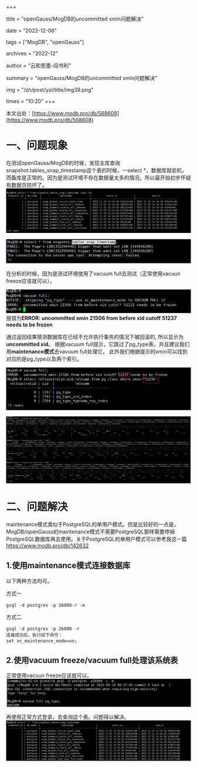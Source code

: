 +++

title = "openGauss/MogDB的uncommitted xmin问题解决" 

date = "2022-12-06" 

tags = ["MogDB", "openGauss"] 

archives = "2022-12" 

author = "云和恩墨-阎书利" 

summary = "openGauss/MogDB的uncommitted xmin问题解决"

img = "/zh/post/ysl/title/img39.png" 

times = "10:20"
+++

本文出处：[https://www.modb.pro/db/568608](https://www.modb.pro/db/568608)

# 一、问题现象

在测试openGauss/MogDB的时候，发现主库查询snapshot.tables_snap_timestamp这个表的时候，一select *，数据库就宕机，而备库是正常的。因为是测试环境不存在数据量太多的情况。所以最开始初步怀疑有数据页损坏了。
![image.png](./figures/20221128-2b679570-f743-4341-a996-f311d3bc4b1b.png)

![image.png](./figures/20221128-73b5c73f-0c3d-4fab-a60e-a07c64c79dce.png)

在分析的时候，因为是测试环境使用了vacuum full去测试（正常使用vacuun freeze应该就可以）。

![企业微信截图_16696231952582.png](./figures/20221128-df539708-f0e4-4cc5-b2aa-92b0cf392561.png)
报错为**ERROR: uncommitted xmin 21506 from before xid cutoff 51237 needs to be frozen**

通过返回结果猜测数据库在已经不允许执行事务的情况下被回滚的, 所以显示为**uncommitted xid**。
根据vacuum full提示，它跳过了pg_type表，并且建议我们用**maintenance模式**去vavuum full处理它。
此外我们根据提示的xmin可以找到对应的是pg_type以及两个索引。

![image.png](./figures/20221128-060116c4-1020-498a-b969-0e12ff7578d9.png)

![image.png](./figures/20221128-5f8df34e-1e6d-424b-9475-fe322fe9d8b8.png)



# 二、问题解决

maintenance模式类似于PostgreSQL的单用户模式。但是比较好的一点是，MogDB/openGauss的maintenance模式不需要PostgreSQL那样需要停掉PostgreSQL数据库再去使用。关于PostgreSQL的单用户模式可以参考我这一篇 https://www.modb.pro/db/142632

## 1.使用maintenance模式连接数据库

以下两种方法均可。

方式一

```
gsql -d postgres -p 26000-r -m
```

方式二

```
gsql -d postgres -p 26000 -r
连接成功后，执行如下命令：
set xc_maintenance_mode=on;
```

## 2.使用vacuum freeze/vacuum full处理该系统表

正常使用vacuun freeze应该就可以。
![image.png](./figures/20221128-34f13a86-ab0a-4852-9dc9-20fb18d13fcc.png)

再使用正常方式登录，去查询这个表。问题得以解决。
![image.png](./figures/20221128-7e27b0e1-3988-4ea5-9386-ab6cdcf3349b.png)
